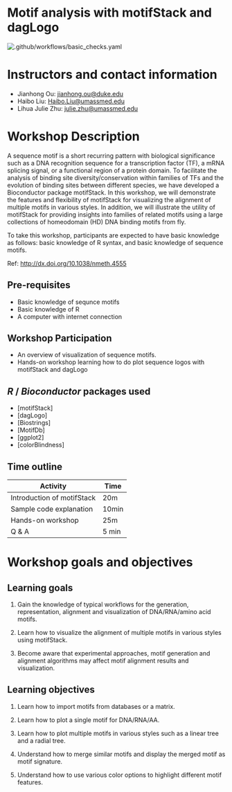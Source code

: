 # Motif analysis with motifStack and dagLogo

![.github/workflows/basic_checks.yaml](https://github.com/jianhong/Bioc2020workshop/workflows/.github/workflows/basic_checks.yaml/badge.svg)

# Instructors and contact information
- Jianhong Ou: jianhong.ou@duke.edu
- Haibo Liu: Haibo.Liu@umassmed.edu
- Lihua Julie Zhu: julie.zhu@umassmed.edu

# Workshop Description

A sequence motif is a short recurring pattern with biological significance such as a DNA recognition sequence for a transcription factor (TF), a mRNA splicing signal, or a functional region of a protein domain. To facilitate the analysis of binding site diversity/conservation within families of TFs and the evolution of binding sites between different species, we have developed a Bioconductor package motifStack. In this workshop, we will demonstrate the features and flexibility of motifStack for visualizing the alignment of multiple motifs in various styles. In addition, we will illustrate the utility of motifStack for providing insights into families of related motifs using a large collections of homeodomain (HD) DNA binding motifs from fly.

To take this workshop, participants are expected to have basic knowledge as follows: basic knowledge of R syntax, and basic knowledge of sequence motifs.

Ref: http://dx.doi.org/10.1038/nmeth.4555

## Pre-requisites
* Basic knowledge of sequnce motifs
* Basic knowledge of R
* A computer with internet connection

## Workshop Participation

* An overview of visualization of sequence motifs.
* Hands-on workshop learning how to do plot sequence logos with motifStack and dagLogo 

## _R_ / _Bioconductor_ packages used

* [motifStack]
* [dagLogo]
* [Biostrings]
* [MotifDb]
* [ggplot2]
* [colorBlindness]

## Time outline


| Activity                     | Time |
|------------------------------|------|
| Introduction of motifStack | 20m|
| Sample code explanation  | 10min |
| Hands-on workshop | 25m |
| Q & A| 5 min|

# Workshop goals and objectives

## Learning goals

1.	Gain the knowledge of typical workflows for the generation, representation, alignment and visualization of DNA/RNA/amino acid motifs.

2.	Learn how to visualize the alignment of multiple motifs in various styles using motifStack.

3.	Become aware that experimental approaches, motif generation and alignment algorithms may affect motif alignment results and visualization.


## Learning objectives

1.	Learn how to import motifs from databases or a matrix.

2.	Learn how to plot a single motif for DNA/RNA/AA.

3.	Learn how to plot multiple motifs in various styles such as a linear tree and a radial tree.

4.	Understand how to merge similar motifs and display the merged motif as motif signature.

5.	Understand how to use various color options to highlight different motif features.

